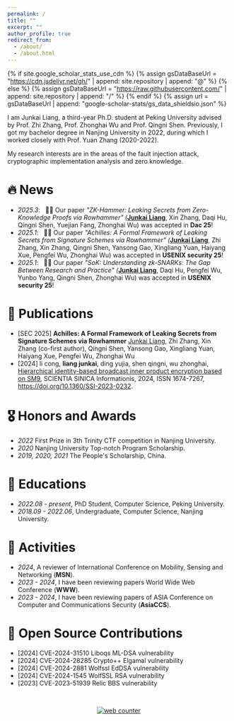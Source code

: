 ```yaml
---
permalink: /
title: ""
excerpt: ""
author_profile: true
redirect_from: 
  - /about/
  - /about.html
---
```


{% if site.google_scholar_stats_use_cdn %}
{% assign gsDataBaseUrl = "https://cdn.jsdelivr.net/gh/" | append: site.repository | append: "@" %}
{% else %}
{% assign gsDataBaseUrl = "https://raw.githubusercontent.com/" | append: site.repository | append: "/" %}
{% endif %}
{% assign url = gsDataBaseUrl | append: "google-scholar-stats/gs_data_shieldsio.json" %}

<span class='anchor' id='about-me'></span>
I am Junkai Liang, a third-year Ph.D. student at Peking University advised by Prof. Zhi Zhang, Prof. Zhonghai Wu and Prof. Qingni Shen. Previously, I got my bachelor degree in Nanjing University in 2022, during which I worked closely with Prof. Yuan Zhang (2020-2022).

My research interests are in the areas of the fault injection attack, cryptographic implementation analysis and zero knowledge.

<!-- My research interest includes neural machine translation and computer vision. I have published more than 100 papers at the top international AI conferences with total <a href='https://scholar.google.com/citations?user=rYAO48wAAAAJ'>google scholar citations <strong><span id='total_cit'>260000+</span></strong></a> (You can also use google scholar badge <a href='https://scholar.google.com/citations?user='><img src="https://img.shields.io/endpoint?url={{ url | url_encode }}&logo=Google%20Scholar&labelColor=f6f6f6&color=9cf&style=flat&label=citations"></a>). -->


# 🔥 News

- *2025.3*: &nbsp; 🎉🎉 Our paper *"ZK-Hammer: Leaking Secrets from Zero-Knowledge Proofs via Rowhammer" (***<u>Junkai Liang</u>**, Xin Zhang, Daqi Hu, Qingni Shen, Yuejian Fang, Zhonghai Wu) was accepted in **Dac 25**! 
- *2025.1*: &nbsp; 🎉🎉 Our paper *"Achilles: A Formal Framework of Leaking Secrets from Signature Schemes via Rowhammer" (***<u>Junkai Liang</u>**, Zhi Zhang, Xin Zhang, Qingni Shen, Yansong Gao, Xingliang Yuan,  Haiyang Xue, Pengfei Wu, Zhonghai Wu) was accepted in **USENIX security 25**! 
- *2025.1*: &nbsp; 🎉🎉 Our paper *"SoK: Understanding zk-SNARKs: The Gap Between Research and Practice" (***<u>Junkai Liang</u>**, Daqi Hu, Pengfei Wu, Yunbo Yang, Qingni Shen, Zhonghai Wu) was accepted in **USENIX security 25**! 

# 📝 Publications 
- [SEC 2025]  **Achilles: A Formal Framework of Leaking Secrets from Signature Schemes via Rowhammer** <ins>Junkai Liang</ins>, Zhi Zhang, Xin Zhang (co-first author), Qingni Shen, Yansong Gao, Xingliang Yuan, Haiyang Xue, Pengfei Wu, Zhonghai Wu
- [2024]  li cong, **liang junkai**, ding yujia, shen qingni, wu zhonghai, [Hierarchical identity-based broadcast inner product encryption based on SM9](http://www.sciengine.com/doi/10.1360/SSI-2023-0232),  SCIENTIA SINICA Informationis, 2024, ISSN 1674-7267, https://doi.org/10.1360/SSI-2023-0232.

# 🎖 Honors and Awards

- *2022*  First Prize in 3th Trinity CTF competition in Nanjing University.
- *2020*  Nanjing University Top-notch Program Scholarship.
- *2019, 2020, 2021*  The People's Scholarship, China.

# 📖 Educations

- *2022.08 - present*, PhD Student, Computer Science, Peking University. 
- *2018.09 - 2022.06*, Undergraduate, Computer Science, Nanjing University. 


# 💬 Activities

- *2024*,  A reviewer of International Conference on Mobility, Sensing and Networking (**MSN**).
- *2023 - 2024*,  I have been reviewing papers World Wide Web Conference (**WWW**).
- *2023 - 2024*,  I have been reviewing papers of  ASIA Conference on Computer and Communications Security (**AsiaCCS**).

# 💬 Open Source Contributions

- [2024]  CVE-2024-31510 Liboqs ML-DSA vulnerability
- [2024]  CVE-2024-28285 Crypto++ Elgamal vulnerability
- [2024]  CVE-2024-2881 Wolfssl EdDSA vulnerability
- [2024]  CVE-2024-1545 WolfSSL RSA vulnerability
- [2023]  CVE-2023-51939 Relic BBS vulnerability

<!-- *CS05084*, System Security (Laboratory Course)--Teaching Assistant(Cooperate with Prof. Yang Xu), 2022 Spring. Reviewer: ICISS 2022, ECAI 2023 -->

<!-- <a href="https://clustrmaps.com/site/1bmtt"  title="Visit tracker"><img src="//www.clustrmaps.com/map_v2.png?d=roOPIYhOSI6clMuqwkzlXBT7BKee-NL2r4v8oS1ini8&cl=ffffff" />-->
<br>

<!-- hitwebcounter Code START -->
<a href="https://www.hitwebcounter.com" target="_blank">
 <p style="text-align: center;">
<img src="https://hitwebcounter.com/counter/counter.php?page=7945629&style=0025&nbdigits=5&type=page&initCount=0" title="Free Counter" Alt="web counter"   border="0" />                             


